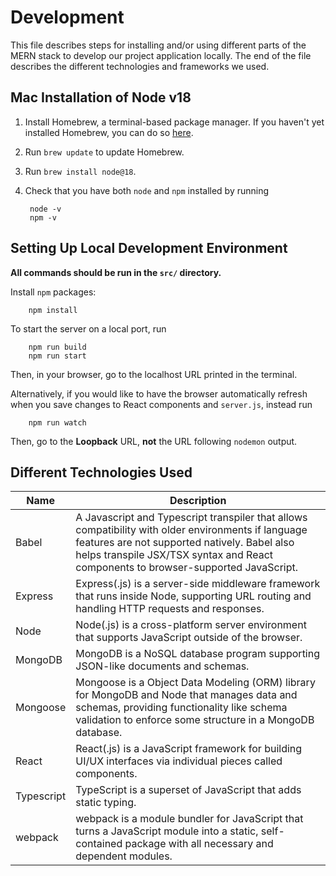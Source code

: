 # Development

This file describes steps for installing and/or using different parts of
the MERN stack to develop our project application locally. The end of the file
describes the different technologies and frameworks we used.

## Mac Installation of Node v18

1. Install Homebrew, a terminal-based package manager. If you haven't yet
    installed Homebrew, you can do so [here](https://brew.sh/).
2. Run `brew update` to update Homebrew.
3. Run `brew install node@18`.
4. Check that you have both `node` and `npm` installed by running

        node -v
        npm -v

## Setting Up Local Development Environment

**All commands should be run in the `src/` directory.**

Install `npm` packages:

        npm install

To start the server on a local port, run

        npm run build
        npm run start

Then, in your browser, go to the localhost URL printed in the terminal.

Alternatively, if you would like to have the browser automatically refresh
when you save changes to React components and `server.js`, instead run

        npm run watch

Then, go to the **Loopback** URL, **not** the URL following `nodemon` output.

## Different Technologies Used
Name | Description
--- | ---
Babel | A Javascript and Typescript transpiler that allows compatibility with older environments if language features are not supported natively. Babel also helps transpile JSX/TSX syntax and React components to browser-supported JavaScript.
Express | Express(.js) is a server-side middleware framework that runs inside Node, supporting URL routing and handling HTTP requests and responses.
Node | Node(.js) is a cross-platform server environment that supports   JavaScript outside of the browser.
MongoDB | MongoDB is a NoSQL database program supporting JSON-like documents and schemas.
Mongoose | Mongoose is a Object Data Modeling (ORM) library for MongoDB and Node that manages data and schemas, providing functionality like schema validation to enforce some structure in a MongoDB database.
React | React(.js) is a JavaScript framework for building UI/UX interfaces via individual pieces called components.
Typescript | TypeScript is a superset of JavaScript that adds static typing.
webpack | webpack is a module bundler for JavaScript that turns a JavaScript module into a static, self-contained package with all necessary and dependent modules.

